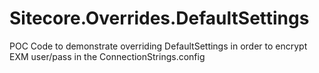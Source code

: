 # Sitecore.Overrides.DefaultSettings
POC Code to demonstrate overriding DefaultSettings in order to encrypt EXM user/pass in the ConnectionStrings.config
